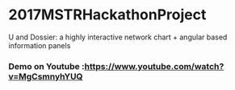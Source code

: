 # 2017MSTRHackathonProject
U and Dossier: a highly interactive network chart + angular based information panels
### Demo on Youtube :https://www.youtube.com/watch?v=MgCsmnyhYUQ
